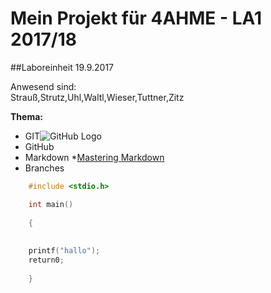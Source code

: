 # Mein Projekt für 4AHME - LA1 2017/18

##Laboreinheit 19.9.2017

Anwesend sind:  
Strauß,Strutz,Uhl,Waltl,Wieser,Tuttner,Zitz  

**Thema:**
* GIT![GitHub Logo](/images/logo.png)
* GitHub 
* Markdown
*[Mastering Markdown](https://guides.github.com/features/mastering-markdown/)
* Branches 

~~~C
    #include <stdio.h>

    int main()
    
    {
    
    
    printf("hallo");
    return0;
    
    }
~~~

